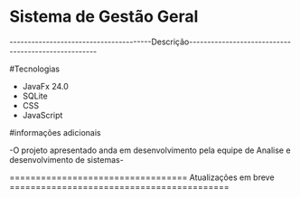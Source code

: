 # Sistema de Gestão Geral #

---------------------------------------Descrição----------------------------------------------------

#Tecnologias

- JavaFx 24.0
- SQLite
- CSS
- JavaScript

#informações adicionais

-O projeto apresentado anda em desenvolvimento pela equipe de Analise e desenvolvimento de sistemas-





================================== Atualizações em breve ==========================================
